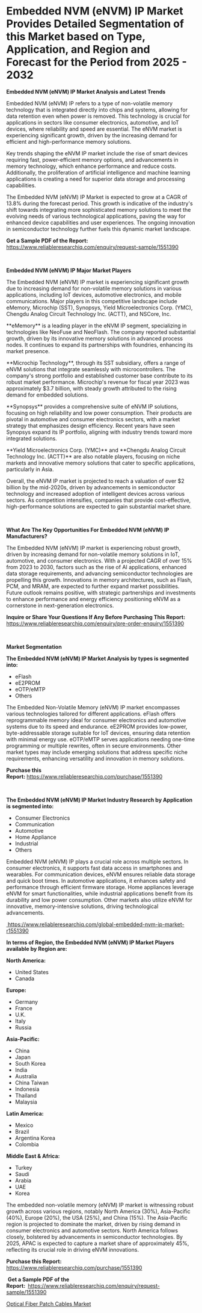 <p><h1>Embedded NVM (eNVM) IP Market Provides Detailed Segmentation of this Market based on Type, Application, and Region and Forecast for the Period from 2025 - 2032</h1></p><p><strong>Embedded NVM (eNVM) IP Market Analysis and Latest Trends</strong></p>
<p><p>Embedded NVM (eNVM) IP refers to a type of non-volatile memory technology that is integrated directly into chips and systems, allowing for data retention even when power is removed. This technology is crucial for applications in sectors like consumer electronics, automotive, and IoT devices, where reliability and speed are essential. The eNVM market is experiencing significant growth, driven by the increasing demand for efficient and high-performance memory solutions.</p><p>Key trends shaping the eNVM IP market include the rise of smart devices requiring fast, power-efficient memory options, and advancements in memory technology, which enhance performance and reduce costs. Additionally, the proliferation of artificial intelligence and machine learning applications is creating a need for superior data storage and processing capabilities. </p><p>The Embedded NVM (eNVM) IP Market is expected to grow at a CAGR of 13.8% during the forecast period. This growth is indicative of the industry's shift towards integrating more sophisticated memory solutions to meet the evolving needs of various technological applications, paving the way for enhanced device capabilities and user experiences. The ongoing innovation in semiconductor technology further fuels this dynamic market landscape.</p></p>
<p><strong>Get a Sample PDF of the Report:&nbsp;</strong> <a href="https://www.reliableresearchiq.com/enquiry/request-sample/1551390?utm_campaign=2247&utm_medium=2&utm_source=Github&utm_content=ia&utm_term=12022025&utm_id=embedded-nvm-envm-ip">https://www.reliableresearchiq.com/enquiry/request-sample/1551390</a></p>
<p>&nbsp;</p>
<p><strong>Embedded NVM (eNVM) IP Major Market Players</strong></p>
<p><p>The Embedded NVM (eNVM) IP market is experiencing significant growth due to increasing demand for non-volatile memory solutions in various applications, including IoT devices, automotive electronics, and mobile communications. Major players in this competitive landscape include eMemory, Microchip (SST), Synopsys, Yield Microelectronics Corp. (YMC), Chengdu Analog Circuit Technology Inc. (ACTT), and NSCore, Inc.</p><p>**eMemory** is a leading player in the eNVM IP segment, specializing in technologies like NeoFuse and NeoFlash. The company reported substantial growth, driven by its innovative memory solutions in advanced process nodes. It continues to expand its partnerships with foundries, enhancing its market presence.</p><p>**Microchip Technology**, through its SST subsidiary, offers a range of eNVM solutions that integrate seamlessly with microcontrollers. The company's strong portfolio and established customer base contribute to its robust market performance. Microchip's revenue for fiscal year 2023 was approximately $3.7 billion, with steady growth attributed to the rising demand for embedded solutions.</p><p>**Synopsys** provides a comprehensive suite of eNVM IP solutions, focusing on high reliability and low power consumption. Their products are pivotal in automotive and consumer electronics sectors, with a market strategy that emphasizes design efficiency. Recent years have seen Synopsys expand its IP portfolio, aligning with industry trends toward more integrated solutions.</p><p>**Yield Microelectronics Corp. (YMC)** and **Chengdu Analog Circuit Technology Inc. (ACTT)** are also notable players, focusing on niche markets and innovative memory solutions that cater to specific applications, particularly in Asia.</p><p>Overall, the eNVM IP market is projected to reach a valuation of over $2 billion by the mid-2020s, driven by advancements in semiconductor technology and increased adoption of intelligent devices across various sectors. As competition intensifies, companies that provide cost-effective, high-performance solutions are expected to gain substantial market share.</p></p>
<p>&nbsp;</p>
<p><strong>What Are The Key Opportunities For Embedded NVM (eNVM) IP Manufacturers?</strong></p>
<p><p>The Embedded NVM (eNVM) IP market is experiencing robust growth, driven by increasing demand for non-volatile memory solutions in IoT, automotive, and consumer electronics. With a projected CAGR of over 15% from 2023 to 2030, factors such as the rise of AI applications, enhanced data storage requirements, and advancing semiconductor technologies are propelling this growth. Innovations in memory architectures, such as Flash, PCM, and MRAM, are expected to further expand market possibilities. Future outlook remains positive, with strategic partnerships and investments to enhance performance and energy efficiency positioning eNVM as a cornerstone in next-generation electronics.</p></p>
<p><strong>Inquire or Share Your Questions If Any Before Purchasing This Report:</strong> <a href="https://www.reliableresearchiq.com/enquiry/pre-order-enquiry/1551390?utm_campaign=2247&utm_medium=2&utm_source=Github&utm_content=ia&utm_term=12022025&utm_id=embedded-nvm-envm-ip">https://www.reliableresearchiq.com/enquiry/pre-order-enquiry/1551390</a></p>
<p>&nbsp;</p>
<p><strong>Market Segmentation</strong></p>
<p><strong>The Embedded NVM (eNVM) IP Market Analysis by types is segmented into:</strong></p>
<p><ul><li>eFlash</li><li>eE2PROM</li><li>eOTP/eMTP</li><li>Others</li></ul></p>
<p><p>The Embedded Non-Volatile Memory (eNVM) IP market encompasses various technologies tailored for different applications. eFlash offers reprogrammable memory ideal for consumer electronics and automotive systems due to its speed and endurance. eE2PROM provides low-power, byte-addressable storage suitable for IoT devices, ensuring data retention with minimal energy use. eOTP/eMTP serves applications needing one-time programming or multiple rewrites, often in secure environments. Other market types may include emerging solutions that address specific niche requirements, enhancing versatility and innovation in memory solutions.</p></p>
<p><strong>Purchase this Report:&nbsp;</strong><a href="https://www.reliableresearchiq.com/purchase/1551390?utm_campaign=2247&utm_medium=2&utm_source=Github&utm_content=ia&utm_term=12022025&utm_id=embedded-nvm-envm-ip">https://www.reliableresearchiq.com/purchase/1551390</a></p>
<p>&nbsp;</p>
<p><strong>The Embedded NVM (eNVM) IP Market Industry Research by Application is segmented into:</strong></p>
<p><ul><li>Consumer Electronics</li><li>Communication</li><li>Automotive</li><li>Home Appliance</li><li>Industrial</li><li>Others</li></ul></p>
<p><p>Embedded NVM (eNVM) IP plays a crucial role across multiple sectors. In consumer electronics, it supports fast data access in smartphones and wearables. For communication devices, eNVM ensures reliable data storage and quick boot times. In automotive applications, it enhances safety and performance through efficient firmware storage. Home appliances leverage eNVM for smart functionalities, while industrial applications benefit from its durability and low power consumption. Other markets also utilize eNVM for innovative, memory-intensive solutions, driving technological advancements.</p></p>
<p><a href="https://www.reliableresearchiq.com/global-embedded-nvm-ip-market-r1551390?utm_campaign=2247&utm_medium=2&utm_source=Github&utm_content=ia&utm_term=12022025&utm_id=embedded-nvm-envm-ip">&nbsp;https://www.reliableresearchiq.com/global-embedded-nvm-ip-market-r1551390</a></p>
<p><strong>In terms of Region, the Embedded NVM (eNVM) IP Market Players available by Region are:</strong></p>
<p>
    <p> <strong> North America: </strong>
        <ul>
            <li>United States</li>
            <li>Canada</li>
        </ul>
        </p> 
    <p> <strong> Europe: </strong>
        <ul>
            <li>Germany</li>
            <li>France</li>
            <li>U.K.</li>
            <li>Italy</li>
            <li>Russia</li>
        </ul>
        </p> 
    <p> <strong> Asia-Pacific: </strong>
        <ul>
            <li>China</li>
            <li>Japan</li>
            <li>South Korea</li>
            <li>India</li>
            <li>Australia</li>
            <li>China Taiwan</li>
            <li>Indonesia</li>
            <li>Thailand</li>
            <li>Malaysia</li>
        </ul>
        </p> 
    <p> <strong> Latin America: </strong>
        <ul>
            <li>Mexico</li>
            <li>Brazil</li>
            <li>Argentina Korea</li>
            <li>Colombia</li>
        </ul>
        </p> 
    <p> <strong> Middle East & Africa: </strong>
        <ul>
            <li>Turkey</li>
            <li>Saudi</li>
            <li>Arabia</li>
            <li>UAE</li>
            <li>Korea</li>
        </ul>
    </p>
    </p>
<p><p>The embedded non-volatile memory (eNVM) IP market is witnessing robust growth across various regions, notably North America (30%), Asia-Pacific (40%), Europe (20%), the USA (25%), and China (15%). The Asia-Pacific region is projected to dominate the market, driven by rising demand in consumer electronics and automotive sectors. North America follows closely, bolstered by advancements in semiconductor technologies. By 2025, APAC is expected to capture a market share of approximately 45%, reflecting its crucial role in driving eNVM innovations.</p></p>
<p><strong>Purchase this Report: </strong><a href="https://www.reliableresearchiq.com/purchase/1551390?utm_campaign=2247&utm_medium=2&utm_source=Github&utm_content=ia&utm_term=12022025&utm_id=embedded-nvm-envm-ip">https://www.reliableresearchiq.com/purchase/1551390</a></p>
<p>&nbsp;<strong>Get a Sample PDF of the Report:&nbsp;&nbsp;</strong><a href="https://www.reliableresearchiq.com/enquiry/request-sample/1551390?utm_campaign=2247&utm_medium=2&utm_source=Github&utm_content=ia&utm_term=12022025&utm_id=embedded-nvm-envm-ip">https://www.reliableresearchiq.com/enquiry/request-sample/1551390</a></p>
<p><strong></strong></p>
<p><p><a href="https://github.com/bensemilia864/Market-Research-Report-List-1/blob/main/optical-fiber-patch-cables-market.md?utm_campaign=2247&utm_medium=2&utm_source=Github&utm_content=ia&utm_term=12022025&utm_id=embedded-nvm-envm-ip">Optical Fiber Patch Cables Market</a></p></p>